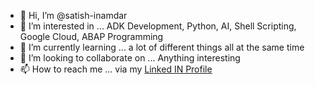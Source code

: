 - 👋 Hi, I’m @satish-inamdar
- 👀 I’m interested in ... ADK Development, Python, AI, Shell Scripting, Google Cloud, ABAP Programming
- 🌱 I’m currently learning ... a lot of different things all at the same time
- 💞️ I’m looking to collaborate on ... Anything interesting 
- 📫 How to reach me ... via my [Linked IN Profile](https://www.linkedin.com/in/satish-inamdar-14450a35/)

<!---
satish-inamdar/satish-inamdar is a ✨ special ✨ repository because its `README.md` (this file) appears on your GitHub profile.
You can click the Preview link to take a look at your changes.
--->
